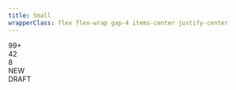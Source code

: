 ```yaml
---
title: Small
wrapperClass: flex flex-wrap gap-4 items-center justify-center
---
```


<div role="status" class="vv-badge vv-badge--sm">
    99+
</div>
<div role="status" class="vv-badge vv-badge--sm vv-badge--black">
    42
</div>
<div role="status" class="vv-badge vv-badge--sm vv-badge--danger">
    8
</div>
<div role="status" class="vv-badge vv-badge--sm vv-badge--success">
    <IconifyIcon icon="akar-icons:check" />
    NEW
</div>
<div role="status" class="vv-badge vv-badge--sm vv-badge--warning">
    <IconifyIcon icon="akar-icons:pencil" />
    DRAFT
</div>
<div role="status" class="vv-badge vv-badge--sm"></div>